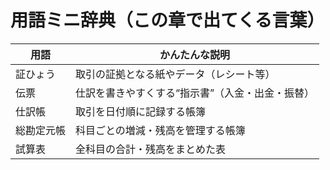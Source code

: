 # 用語ミニ辞典（この章で出てくる言葉）

| 用語       | かんたんな説明                                   |
| ---------- | ------------------------------------------------ |
| 証ひょう   | 取引の証拠となる紙やデータ（レシート等）         |
| 伝票       | 仕訳を書きやすくする“指示書”（入金・出金・振替） |
| 仕訳帳     | 取引を日付順に記録する帳簿                       |
| 総勘定元帳 | 科目ごとの増減・残高を管理する帳簿               |
| 試算表     | 全科目の合計・残高をまとめた表                   |
